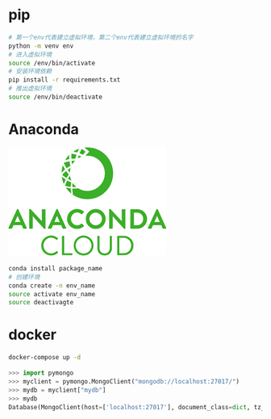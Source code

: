 # pip
```bash
# 第一个env代表建立虚拟环境，第二个env代表建立虚拟环境的名字
python -m venv env 
# 进入虚拟环境
source /env/bin/activate
# 安装环境依赖
pip install -r requirements.txt
# 推出虚拟环境
source /env/bin/deactivate
```





# Anaconda

![anaconda](./img/anaconda.tif)

```bash
conda install package_name
# 创建环境
conda create -n env_name
source activate env_name
source deactivagte
```



# docker

```bash
docker-compose up -d

```

```python
>>> import pymongo
>>> myclient = pymongo.MongoClient("mongodb://localhost:27017/")
>>> mydb = myclient["mydb"]
>>> mydb
Database(MongoClient(host=['localhost:27017'], document_class=dict, tz_aware=False, connect=True), 'mydb')
```
```python

```
